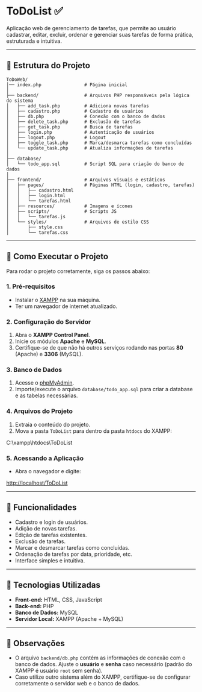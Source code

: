 # ToDoList ✅

Aplicação web de gerenciamento de tarefas, que permite ao usuário cadastrar, editar, excluir, ordenar e gerenciar suas tarefas de forma prática, estruturada e intuitiva.

---

## 📂 Estrutura do Projeto

```
ToDoWeb/
│── index.php                # Página inicial
│
├── backend/                 # Arquivos PHP responsáveis pela lógica do sistema
│   ├── add_task.php         # Adiciona novas tarefas
│   ├── cadastro.php         # Cadastro de usuários
│   ├── db.php               # Conexão com o banco de dados
│   ├── delete_task.php      # Exclusão de tarefas
│   ├── get_task.php         # Busca de tarefas
│   ├── login.php            # Autenticação de usuários
│   ├── logout.php           # Logout
│   ├── toggle_task.php      # Marca/desmarca tarefas como concluídas
│   └── update_task.php      # Atualiza informações de tarefas
│
├── database/
│   └── todo_app.sql         # Script SQL para criação do banco de dados
│
├── frontend/                # Arquivos visuais e estáticos
│   ├── pages/               # Páginas HTML (login, cadastro, tarefas)
│   │   ├── cadastro.html
│   │   ├── login.html
│   │   └── tarefas.html
│   ├── resources/           # Imagens e ícones
│   ├── scripts/             # Scripts JS
│   │   └── tarefas.js
│   └── styles/              # Arquivos de estilo CSS
│       ├── style.css
│       └── tarefas.css
```

---

## 🚀 Como Executar o Projeto

Para rodar o projeto corretamente, siga os passos abaixo:

### 1. Pré-requisitos

- Instalar o [XAMPP](https://www.apachefriends.org/pt_br/index.html) na sua máquina.
- Ter um navegador de internet atualizado.

### 2. Configuração do Servidor

1. Abra o **XAMPP Control Panel**.
2. Inicie os módulos **Apache** e **MySQL**.
3. Certifique-se de que não há outros serviços rodando nas portas **80** (Apache) e **3306** (MySQL).

### 3. Banco de Dados

1. Acesse o [phpMyAdmin](http://localhost/phpmyadmin/).
2. Importe/execute o arquivo `database/todo_app.sql` para criar a database e as tabelas necessárias.

### 4. Arquivos do Projeto

1. Extraia o conteúdo do projeto.
2. Mova a pasta `ToDoList` para dentro da pasta `htdocs` do XAMPP:

C:\xampp\htdocs\ToDoList

### 5. Acessando a Aplicação

- Abra o navegador e digite:

[http://localhost/ToDoList](http://localhost/ToDoList)

---

## 👥 Funcionalidades

- Cadastro e login de usuários.
- Adição de novas tarefas.
- Edição de tarefas existentes.
- Exclusão de tarefas.
- Marcar e desmarcar tarefas como concluídas.
- Ordenação de tarefas por data, prioridade, etc.
- Interface simples e intuitiva.

---

## 🔧 Tecnologias Utilizadas

- **Front-end:** HTML, CSS, JavaScript
- **Back-end:** PHP
- **Banco de Dados:** MySQL
- **Servidor Local:** XAMPP (Apache + MySQL)

---

## 📌 Observações

- O arquivo `backend/db.php` contém as informações de conexão com o banco de dados. Ajuste o **usuário** e **senha** caso necessário (padrão do XAMPP é usuário `root` sem senha).
- Caso utilize outro sistema além do XAMPP, certifique-se de configurar corretamente o servidor web e o banco de dados.
